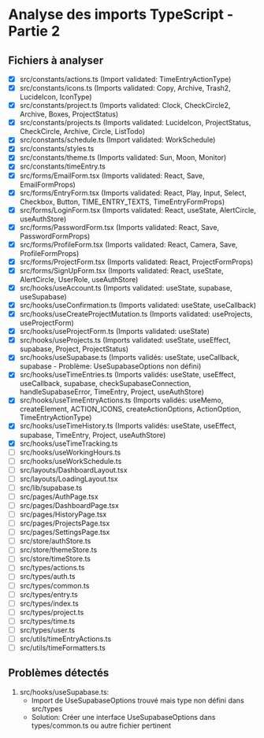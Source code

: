 # Analyse des imports TypeScript - Partie 2

## Fichiers à analyser
- [x] src/constants/actions.ts (Import validated: TimeEntryActionType)
- [x] src/constants/icons.ts (Imports validated: Copy, Archive, Trash2, LucideIcon, IconType)
- [x] src/constants/project.ts (Imports validated: Clock, CheckCircle2, Archive, Boxes, ProjectStatus)
- [x] src/constants/projects.ts (Imports validated: LucideIcon, ProjectStatus, CheckCircle, Archive, Circle, ListTodo)
- [x] src/constants/schedule.ts (Import validated: WorkSchedule)
- [x] src/constants/styles.ts
- [x] src/constants/theme.ts (Imports validated: Sun, Moon, Monitor)
- [x] src/constants/timeEntry.ts
- [x] src/forms/EmailForm.tsx (Imports validated: React, Save, EmailFormProps)
- [x] src/forms/EntryForm.tsx (Imports validated: React, Play, Input, Select, Checkbox, Button, TIME_ENTRY_TEXTS, TimeEntryFormProps)
- [x] src/forms/LoginForm.tsx (Imports validated: React, useState, AlertCircle, useAuthStore)
- [x] src/forms/PasswordForm.tsx (Imports validated: React, Save, PasswordFormProps)
- [x] src/forms/ProfileForm.tsx (Imports validated: React, Camera, Save, ProfileFormProps)
- [x] src/forms/ProjectForm.tsx (Imports validated: React, ProjectFormProps)
- [x] src/forms/SignUpForm.tsx (Imports validated: React, useState, AlertCircle, UserRole, useAuthStore)
- [x] src/hooks/useAccount.ts (Imports validated: useState, supabase, useSupabase)
- [x] src/hooks/useConfirmation.ts (Imports validated: useState, useCallback)
- [x] src/hooks/useCreateProjectMutation.ts (Imports validated: useProjects, useProjectForm)
- [x] src/hooks/useProjectForm.ts (Imports validated: useState)
- [x] src/hooks/useProjects.ts (Imports validated: useState, useEffect, supabase, Project, ProjectStatus)
- [x] src/hooks/useSupabase.ts (Imports validés: useState, useCallback, supabase - Problème: UseSupabaseOptions non défini)
- [x] src/hooks/useTimeEntries.ts (Imports validés: useState, useEffect, useCallback, supabase, checkSupabaseConnection, handleSupabaseError, TimeEntry, Project, useAuthStore)
- [x] src/hooks/useTimeEntryActions.ts (Imports validés: useMemo, createElement, ACTION_ICONS, createActionOptions, ActionOption, TimeEntryActionType)
- [x] src/hooks/useTimeHistory.ts (Imports validés: useState, useEffect, supabase, TimeEntry, Project, useAuthStore)
- [x] src/hooks/useTimeTracking.ts
- [ ] src/hooks/useWorkingHours.ts
- [ ] src/hooks/useWorkSchedule.ts
- [ ] src/layouts/DashboardLayout.tsx
- [ ] src/layouts/LoadingLayout.tsx
- [ ] src/lib/supabase.ts
- [ ] src/pages/AuthPage.tsx
- [ ] src/pages/DashboardPage.tsx
- [ ] src/pages/HistoryPage.tsx
- [ ] src/pages/ProjectsPage.tsx
- [ ] src/pages/SettingsPage.tsx
- [ ] src/store/authStore.ts
- [ ] src/store/themeStore.ts
- [ ] src/store/timeStore.ts
- [ ] src/types/actions.ts
- [ ] src/types/auth.ts
- [ ] src/types/common.ts
- [ ] src/types/entry.ts
- [ ] src/types/index.ts
- [ ] src/types/project.ts
- [ ] src/types/time.ts
- [ ] src/types/user.ts
- [ ] src/utils/timeEntryActions.ts
- [ ] src/utils/timeFormatters.ts

## Problèmes détectés
1. src/hooks/useSupabase.ts: 
   - Import de UseSupabaseOptions trouvé mais type non défini dans src/types
   - Solution: Créer une interface UseSupabaseOptions dans types/common.ts ou autre fichier pertinent
